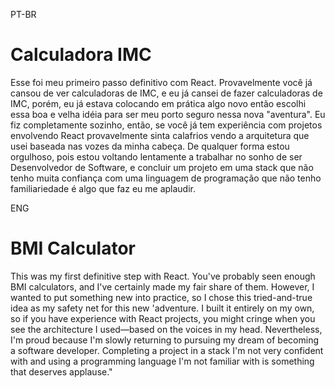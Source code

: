 PT-BR

# Calculadora IMC

Esse foi meu primeiro passo definitivo com React. Provavelmente você já cansou de ver calculadoras de IMC, e eu já cansei de fazer calculadoras de IMC, porém,
eu já estava colocando em prática algo novo então escolhi essa boa e velha idéia para ser meu porto seguro nessa nova "aventura".
Eu fiz completamente sozinho, então, se você já tem experiência com projetos envolvendo React provavelmente sinta calafrios vendo a arquitetura que usei baseada nas vozes da minha cabeça.
De qualquer forma estou orgulhoso, pois estou voltando lentamente a trabalhar no sonho de ser Desenvolvedor de Software, e concluir um projeto em uma stack que não tenho muita confiança 
com uma linguagem de programação que não tenho familiariedade é algo que faz eu me aplaudir.

 ENG

# BMI Calculator

This was my first definitive step with React. You've probably seen enough BMI calculators, and I've certainly made my fair share of them. However, I wanted to put something new into
practice, so I chose this tried-and-true idea as my safety net for this new 'adventure. I built it entirely on my own, so if you have experience with React projects, you might cringe 
when you see the architecture I used—based on the voices in my head.
Nevertheless, I'm proud because I'm slowly returning to pursuing my dream of becoming a software developer. Completing a project in a stack I'm not very confident with and using a 
programming language I'm not familiar with is something that deserves applause."
